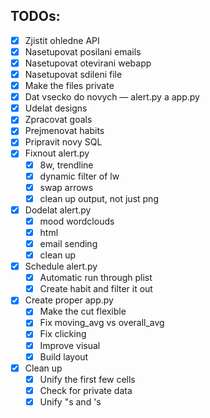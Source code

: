 ## TODOs:
- [x] Zjistit ohledne API
- [x] Nasetupovat posilani emails
- [x] Nasetupovat otevirani webapp
- [x] Nasetupovat sdileni file
- [x] Make the files private
- [x] Dat vsecko do novych — alert.py a app.py
- [x] Udelat designs
- [x] Zpracovat goals
- [x] Prejmenovat habits
- [x] Pripravit novy SQL
- [x] Fixnout alert.py
  - [x] 8w, trendline
  - [x] dynamic filter of lw
  - [x] swap arrows
  - [x] clean up output, not just png
- [x] Dodelat alert.py
  - [x] mood wordclouds
  - [x] html
  - [x] email sending
  - [x] clean up
- [x] Schedule alert.py
  - [x] Automatic run through plist
  - [x] Create habit and filter it out
- [x] Create proper app.py
  - [x] Make the cut flexible
  - [x] Fix moving_avg vs overall_avg
  - [x] Fix clicking
  - [x] Improve visual
  - [x] Build layout
- [x] Clean up
  - [x] Unify the first few cells
  - [x] Check for private data
  - [x] Unify "s and 's
